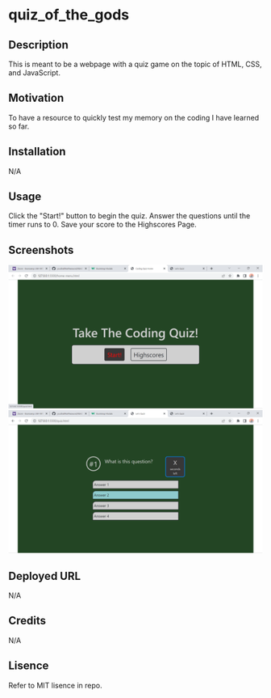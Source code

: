 # quiz_of_the_gods

## Description
This is meant to be a webpage with a quiz game on the topic of HTML, CSS, and JavaScript.

## Motivation
To have a resource to quickly test my memory on the coding I have learned so far.

## Installation
N/A

## Usage
Click the "Start!" button to begin the quiz. Answer the questions until the timer runs to 0. Save your score to the Highscores Page.

## Screenshots
![Home Page with Start and Highscores buttons](/images/Screenshot%20(18).png)
![Home Page with Start and Highscores buttons](/images/Screenshot%20(19).png)

## Deployed URL
N/A

## Credits
N/A

## Lisence
Refer to MIT lisence in repo.
